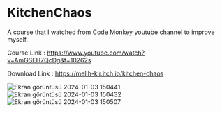 # KitchenChaos
A course that I watched from Code Monkey youtube channel to improve myself.

Course Link : https://www.youtube.com/watch?v=AmGSEH7QcDg&t=10262s


Download Link : https://melih-kir.itch.io/kitchen-chaos

![Ekran görüntüsü 2024-01-03 150441](https://github.com/MuhammetMelihKIR/KitchenChaos/assets/120091310/4cd3a9c8-f404-47c7-b0aa-0d0d0da3e834)
![Ekran görüntüsü 2024-01-03 150432](https://github.com/MuhammetMelihKIR/KitchenChaos/assets/120091310/25c59248-1bb4-4591-b0e5-a2788058482b)
![Ekran görüntüsü 2024-01-03 150507](https://github.com/MuhammetMelihKIR/KitchenChaos/assets/120091310/8497d6d4-9664-461c-bc0b-2078e50199db)
